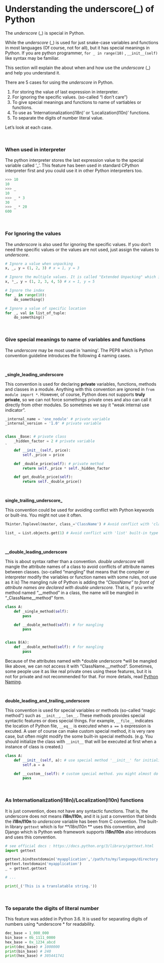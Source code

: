 # Understanding the underscore(_) of Python

The *underscore* (_) is special in Python.

While the *underscore* (_) is used for just snake-case variables and functions in most languages (Of course, not for all), but it has special meanings in Python. If you are python programmer, `for _ in range(10)` , `__init__(self)` like syntax may be familiar.

This section will explain the about when and how use the *underscore* (_) and help you understand it.

There are 5 cases for using the *underscore* in Python.

1. For storing the value of last expression in interpreter.
2. For ignoring the specific values. (so-called “I don’t care”)
3. To give special meanings and functions to name of vartiables or functions.
4. To use as ‘Internationalization(i18n)’ or ‘Localization(l10n)’ functions.
5. To separate the digits of number literal value.

Let’s look at each case.

<br>

### When used in interpreter

The python interpreter stores the last expression value to the special variable called ‘_’. This feature has been used in standard CPython interpreter first and you could use it in other Python interpreters too.

```python
>>> 10 
10 
>>> _ 
10 
>>> _ * 3 
30 
>>> _ * 20 
600
```

<br>

### **For Ignoring the values**

The *underscore* is also used for ignoring the specific values. If you don’t need the specific values or the values are not used, just assign the values to *underscore*.

```python
# Ignore a value when unpacking
x, _, y = (1, 2, 3) # x = 1, y = 3 

# Ignore the multiple values. It is called "Extended Unpacking" which is available in only Python 3.x
x, *_, y = (1, 2, 3, 4, 5) # x = 1, y = 5  

# Ignore the index
for _ in range(10):     
    do_something()  

# Ignore a value of specific location
for _, val in list_of_tuple:
    do_something()
```

<br>

### Give special meanings to name of variables and functions

The *underscore* may be most used in ‘naming’. The PEP8 which is Python convention guideline introduces the following 4 naming cases.

<br>

**_single_leading_underscore**

This convention is used for declaring **private** variables, functions, methods and classes in a module. Anything with this convention are ignored in `from module import *`.
However, of course, Python does not supports **truly private**, so we can not force somethings private ones and also can call it directly from other modules. So sometimes we say it “weak internal use indicator”.

```python
_internal_name = 'one_nodule' # private variable
_internal_version = '1.0' # private variable


class _Base: # private class
    _hidden_factor = 2 # private variable
`
    def __init__(self, price):
        self._price = price

    def _double_price(self): # private method
        return self._price * self._hidden_factor

    def get_double_price(self):
        return self._double_price() 
```

<br>

**single_trailing_underscore_**

This convention could be used for avoiding conflict with Python keywords or built-ins. You might not use it often.

```python
Tkinter.Toplevel(master, class_='ClassName') # Avoid conflict with 'class' keyword

list_ = List.objects.get(1) # Avoid conflict with 'list' built-in type
```

<br>

**__double_leading_underscore**

This is about syntax rather than a convention. *double underscore* will mangle the attribute names of a class to avoid conflicts of attribute names between classes. (so-called “mangling” that means that the compiler or interpreter modify the variables or function names with some rules, not use as it is) 
The mangling rule of Python is adding the “_ClassName” to front of attribute names are declared with *double underscore*._
That is, if you write method named “__method” in a class, the name will be mangled in “_ClassName__method” form.

```python
class A:
    def _single_method(self):
        pass

    def __double_method(self): # for mangling
        pass


class B(A):
    def __double_method(self): # for mangling
        pass
```

Because of the attributes named with *double underscore *will be mangled like above, we can not access it with “ClassName.__method”. Sometimes, some people use it as like real private ones using these features, but it is not for private and not recommended for that. For more details, read [Python Naming](http://python.net/~goodger/projects/pycon/2007/idiomatic/handout.html#naming).

<br>

**__double_leading_and_trailing_underscore__**

This convention is used for special variables or methods (so-called “magic method”) such as `__init__`,  `__len__`. These methods provides special syntactic features or does special things. For example,  `__file__` indicates the location of Python file,  `__eq__` is executed when `a == b` expression is excuted. 
A user of course can make custom special method, it is very rare case, but often might modify the some built-in special methods. (e.g. You should initialize the class with `__init__` that will be executed at first when a instance of class is created.)

```python
class A:
    def __init__(self, a): # use special method '__init__' for initializing
        self.a = a

    def __custom__(self): # custom special method. you might almost do not use it
        pass
```

<br>

### As Internationalization(i18n)/Localization(l10n) functions

It is just convention, does not have any syntactic functions. That is, the underscore does not means **i18n/l10n**, and it is just a convention that binds the **i18n/l10n** to *underscore* variable has been from C convention.
The built-in library `gettext` which is for **i18n/l10n ** uses this convention, and Django which is Python web framework supports **i18n/l10n** also introduces and uses this convention.

```python
# see official docs : https://docs.python.org/3/library/gettext.html
import gettext

gettext.bindtextdomain('myapplication','/path/to/my/language/directory')
gettext.textdomain('myapplication')
_ = gettext.gettext

# ...

print(_('This is a translatable string.'))
```

<br>

### To separate the digits of literal number

This feature was added in Python 3.6. It is used for separating digits of numbers using *underscore * for readability.

```python
dec_base = 1_000_000
bin_base = 0b_1111_0000
hex_base = 0x_1234_abcd
print(dec_base) # 1000000
print(bin_base) # 240
print(hex_base) # 305441741
```